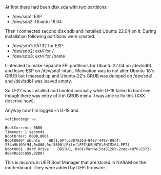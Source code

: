 At first there had been disk sda with two partitions:
- /dev/sda1: ESP
- /dev/sda2: Ubuntu 18.04

Then I connected second disk sdb and installed Ubuntu 22.04 on it. During installation following partitions were created:
- /dev/sdb1: FAT32 for ESP. 
- /dev/sdb2: ext4 for /
- /dev/sdb3: ext4 for /home

I intended to make separate EFI partitions for Ubuntu 22.04 on /dev/sdb1 and leave ESP on /dev/sda1 intact. Motivation was to not alter Ubuntu-18's GRUB but I messed up and Ubuntu-22's GRUB was dumped on /dev/sda1 and /dev/sdb1 was leaved empty.

So U-22 was installed and booted normally while U-18 failed to boot eve though there was entry of it in GRUB menu. I was able to fix this (XXX descrive how).

Anyway now I'm logged-in U-18 and:
```
>efibootmgr -v

BootCurrent: 0000
Timeout: 1 seconds
BootOrder: 0000,0001
Boot0000* ubuntu	HD(1,GPT,5307826d-84e7-4497-89df-234a9b109f94,0x800,0xf3800)/File(\EFI\UBUNTU\SHIMX64.EFI)
Boot0001  Hard Drive	BBS(HD,,0x0)/VenHw(5ce8128b-2cec-40f0-8372-80640e3dc858,0200)
```

This is records in UEFI Boot Manager that are stored in NVRAM on the motherboard. They were added by UEFI firmware.